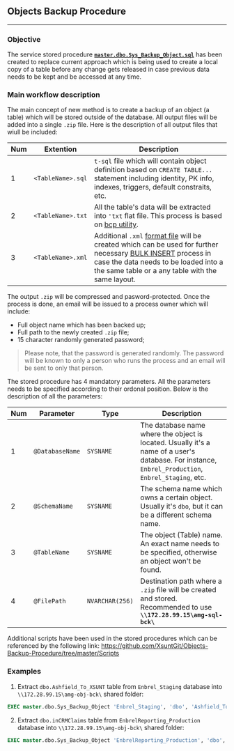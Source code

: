 ## Objects Backup Procedure
---
### Objective
The service stored procedure [**`master.dbo.Sys_Backup_Object.sql`**](https://github.com/XsuntGit/Objects-Backup-Procedure/blob/master/dbo.Sys_Backup_Object.sql) has been created to replace current approach which is being used to create a local copy of a table before any change gets released in case previous data needs to be kept and be accessed at any time.

### Main workflow description

The main concept of new method is to create a backup of an object (a table) which will be stored outside of the database. All output files will be added into a single `.zip` file. Here is the description of all output files that wiull be included:

Num | Extention | Description
---|---|---
1 | `<TableName>.sql` | `t-sql` file which will contain object definition based on `CREATE TABLE...` statement including identity, PK info, indexes, triggers, default constraits, etc.
2 | `<TableName>.txt` | All the table's data will be extracted into `'txt` flat file. This process is based on [bcp utility](https://docs.microsoft.com/en-us/sql/tools/bcp-utility).
3 | `<TableName>.xml` | Additional `.xml` [format file](https://docs.microsoft.com/en-us/sql/relational-databases/import-export/xml-format-files-sql-server) will be created which can be used for further necessary [BULK INSERT](https://docs.microsoft.com/en-us/sql/relational-databases/import-export/use-a-format-file-to-bulk-import-data-sql-server) process in case the data needs to be loaded into a the same table or a any table with the same layout.

The output `.zip` will be compressed and pasword-protected. Once the process is done, an email will be issued to a process owner which will include:
- Full object name which has been backed up;
- Full path to the newly created `.zip` file;
- 15 character randomly generated password;
> Please note, that the password is generated randomly. The password will be known to only a person who runs the process and an email will be sent to only that person.

The stored procedure has 4 mandatory parameters. All the parameters needs to be specified according to their ordonal position. Below is the description of all the parameters:

Num | Parameter | Type | Description
---|---|---|---
1 | `@DatabaseName` | `SYSNAME` | The database name where the object is located. Usually it's a name of a user's database. For instance, `Enbrel_Production`, `Enbrel_Staging`, etc.
2 | `@SchemaName` | `SYSNAME` | The schema name which owns a certain object. Usually it's `dbo`, but it can be a different schema name.
3 | `@TableName` | `SYSNAME` | The object (Table) name. An exact name needs to be specified, otherwise an object won't be found.
4 | `@FilePath` | `NVARCHAR(256)` | Destination path where a `.zip` file will be created and stored. Recommended to use **`\\172.28.99.15\amg-sql-bck\`**

Additional scripts have been used in the stored procedures which can be referenced by the following link: <https://github.com/XsuntGit/Objects-Backup-Procedure/tree/master/Scripts>

### Examples

1. Extract `dbo.Ashfield_To_XSUNT` table from `Enbrel_Staging` database into `\\172.28.99.15\amg-obj-bck\` shared folder:
```sql
EXEC master.dbo.Sys_Backup_Object 'Enbrel_Staging', 'dbo', 'Ashfield_To_XSUNT', '\\172.28.99.15\amg-obj-bck\'
```
2. Extract `dbo.inCRMClaims` table from `EnbrelReporting_Production` database into `\\172.28.99.15\amg-obj-bck\` shared folder:

```sql
EXEC master.dbo.Sys_Backup_Object 'EnbrelReporting_Production', 'dbo', 'inCRMClaims', '\\172.28.99.15\amg-obj-bck\'
```
